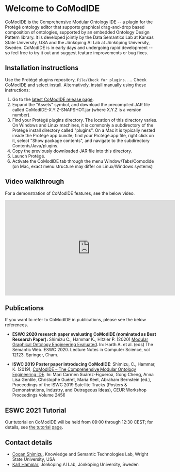 # Welcome to CoModIDE

CoModIDE is the Comprehensive Modular Ontology IDE -- a plugin for the Protégé ontology editor that supports graphical drag-and-drop based composition of ontologies, supported by an embedded Ontology Design Pattern library. It is developed jointly by the Data Semantics Lab at Kansas State University, USA and the Jönköping AI Lab at Jönköping University, Sweden. CoModIDE is in early days and undergoing rapid development -- so feel free to try it out and suggest feature improvements or bug fixes.

## Installation instructions

Use the Protégé plugins repository, `File/Check for plugins...`. Check CoModIDE and select install. Alternatively, install manually using these instructions: 

1. Go to the [latest CoModIDE release page](https://github.com/comodide/CoModIDE/releases/latest/).
2. Expand the "Assets" symbol, and download the precompiled JAR file called CoModIDE-X.Y.Z-SNAPSHOT.jar (where X.Y.Z is a version number).
3. Find your Protégé plugins directory. The location of this directory varies. On Windows and Linux machines, it is commonly a subdirectory of the Protégé install directory called "plugins". On a Mac it is typically nested inside the Protégé app bundle; find your Protégé.app file, right click on it, select "Show package contents", and navigate to the subdirectory Contents/Java/plugins.
4. Copy the previously downloaded JAR file into this directory.
5. Launch Protégé.
6. Activate the CoModIDE tab through the menu Window/Tabs/Comodide (on Mac, exact menu structure may differ on Linux/Windows systems)

## Video walkthrough

For a demonstration of CoModIDE features, see the below video.

<iframe width="560" height="315" src="https://www.youtube.com/embed/rHLdGyAdMuA" frameborder="0" allow="accelerometer; autoplay; encrypted-media; gyroscope; picture-in-picture" allowfullscreen></iframe>

## Publications

If you want to refer to CoModIDE in publications, please see the below references.

* **ESWC 2020 research paper evaluating CoModIDE (nominated as Best Research Paper):** Shimizu C., Hammar K., Hitzler P. (2020) [Modular Graphical Ontology Engineering Evaluated](https://link.springer.com/chapter/10.1007/978-3-030-49461-2_2). In: Harth A. et al. (eds) The Semantic Web. ESWC 2020. Lecture Notes in Computer Science, vol 12123. Springer, Cham.

* **ISWC 2019 Poster paper introducing CoModIDE**: Shimizu, C., Hammar, K. (2019), [CoModIDE – The Comprehensive Modular Ontology Engineering IDE](http://ceur-ws.org/Vol-2456/paper65.pdf). In: Mari Carmen Suárez-Figueroa, Gong Cheng, Anna Lisa Gentile, Christophe Guéret, Maria Keet, Abraham Bernstein (ed.), Proceedings of the ISWC 2019 Satellite Tracks (Posters & Demonstrations, Industry, and Outrageous Ideas), CEUR Workshop Proceedings Volume 2456

## ESWC 2021 Tutorial

Our tutorial on CoModIDE will be held from 09:00 through 12:30 CEST; for details, see [the tutorial page](tutorial.html).

## Contact details

* [Cogan Shimizu](mailto:cogan.comodide@coganshimizu.com), Knowledge and Semantic Technologies Lab, Wright State University, USA
* [Karl Hammar](mailto:karl.hammar@ju.se), Jönköping AI Lab, Jönköping University, Sweden
